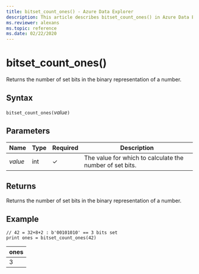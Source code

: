 ```yaml
---
title: bitset_count_ones() - Azure Data Explorer
description: This article describes bitset_count_ones() in Azure Data Explorer.
ms.reviewer: alexans
ms.topic: reference
ms.date: 02/22/2020
---
```

# bitset_count_ones()

Returns the number of set bits in the binary representation of a number.

## Syntax

`bitset_count_ones(`*value*`)`

## Parameters

| Name | Type | Required | Description |
|--|--|--|--|
| *value* | int | &check; | The value for which to calculate the number of set bits. |

## Returns

Returns the number of set bits in the binary representation of a number.

## Example

<!-- csl: https://help.kusto.windows.net/Samples -->
```kusto
// 42 = 32+8+2 : b'00101010' == 3 bits set
print ones = bitset_count_ones(42) 
```

|ones|
|---|
|3|
